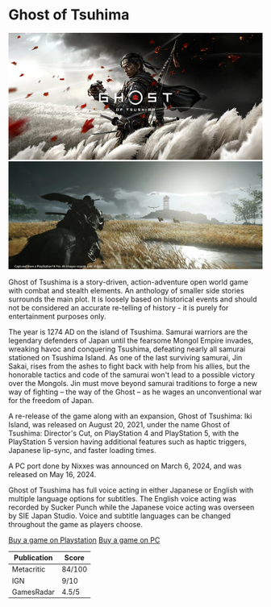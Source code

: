 # Ghost of Tsuhima

![Logo](/GOTcover.jpg)
![Screen](/GOTscreen.jpg)

Ghost of Tsushima is a story-driven, action-adventure open world game with combat and stealth elements. An anthology of smaller side stories surrounds the main plot. It is loosely based on historical events and should not be considered an accurate re-telling of history - it is purely for entertainment purposes only.

The year is 1274 AD on the island of Tsushima. Samurai warriors are the legendary defenders of Japan until the fearsome Mongol Empire invades, wreaking havoc and conquering Tsushima, defeating nearly all samurai stationed on Tsushima Island. As one of the last surviving samurai, Jin Sakai, rises from the ashes to fight back with help from his allies, but the honorable tactics and code of the samurai won't lead to a possible victory over the Mongols. Jin must move beyond samurai traditions to forge a new way of fighting – the way of the Ghost – as he wages an unconventional war for the freedom of Japan.

A re-release of the game along with an expansion, Ghost of Tsushima: Iki Island, was released on August 20, 2021, under the name Ghost of Tsushima: Director's Cut, on PlayStation 4 and PlayStation 5, with the PlayStation 5 version having additional features such as haptic triggers, Japanese lip-sync, and faster loading times.

A PC port done by Nixxes was announced on March 6, 2024, and was released on May 16, 2024.

Ghost of Tsushima has full voice acting in either Japanese or English with multiple language options for subtitles. The English voice acting was recorded by Sucker Punch while the Japanese voice acting was overseen by SIE Japan Studio. Voice and subtitle languages can be changed throughout the game as players choose.

[Buy a game on Playstation](https://www.playstation.com/pl-pl/games/ghost-of-tsushima)
[Buy a game on PC](https://store.steampowered.com/agecheck/app/2215430)

| Publication | Score  |
|-------------|--------|
| Metacritic  | 84/100 |
| IGN         | 9/10   |
| GamesRadar  | 4.5/5  |